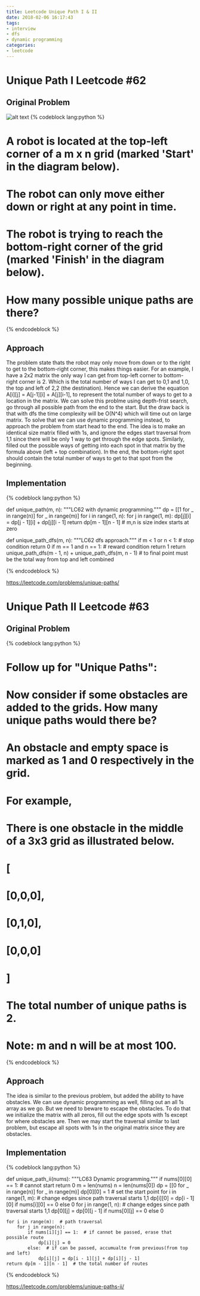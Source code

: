 ```yaml
---
title: Leetcode Unique Path I & II
date: 2018-02-06 16:17:43
tags:
- interview
- dfs
- dynamic programming
categories:
- leetcode
---
```


# Unique Path I Leetcode #62

## Original Problem
![alt text](https://leetcode.com/static/images/problemset/robot_maze.png)
{% codeblock lang:python %}
# A robot is located at the top-left corner of a m x n grid (marked 'Start' in the diagram below).

# The robot can only move either down or right at any point in time.
# The robot is trying to reach the bottom-right corner of the grid (marked 'Finish' in the diagram below).

# How many possible unique paths are there?

{% endcodeblock %}


<!--more-->

## Approach

The problem state thats the robot may only move from down or to the right to get to the bottom-right corner, this makes things easier.
For an example, I have a 2x2 matrix the only way I can get from top-left corner to bottom-right corner is 2. Which is the total number of ways I can get to 0,1 and 1,0, the top and left of 2,2 (the destination). Hence we can derive the equation A[i][j] = A[j-1][i] + A[j][i-1], to represent the total number of ways to get to a location in the matrix.
We can solve this problme using depth-frist search, go through all possible path from the end to the start. But the draw back is that with dfs the time complexity will be O(N^4) which will time out on large matrix.
To solve that we can use dynamic programming instead, to approach the problem from start head to the end. The idea is to make an identical size matrix filled with 1s, and ignore the edges start traversal from 1,1 since there will be only 1 way to get through the edge spots. Similarly, filled out the possible ways of getting into each spot in that matrix by the formula above (left + top combination). In the end, the bottom-right spot should contain the total number of ways to get to that spot from the beginning.



## Implementation

{% codeblock lang:python %}

def unique_path(m, n):
    """LC62 with dynamic programming."""
    dp = [[1 for _ in range(n)] for _ in range(m)]
    for i in range(1, n):
        for j in range(1, m):
            dp[j][i] = dp[j - 1][i] + dp[j][i - 1]
    return dp[m - 1][n - 1]  # m,n is size index starts at zero


def unique_path_dfs(m, n):
    """LC62 dfs approach."""
    if m < 1 or n < 1:  # stop condition
        return 0
    if m == 1 and n == 1:  # reward condition
        return 1
    return unique_path_dfs(m - 1, n) + unique_path_dfs(m, n - 1)  # to final point must be the total way from top and left combined


{% endcodeblock %}

https://leetcode.com/problems/unique-paths/


# Unique Path II Leetcode #63

## Original Problem
{% codeblock lang:python %}
# Follow up for "Unique Paths":

# Now consider if some obstacles are added to the grids. How many unique paths would there be?

# An obstacle and empty space is marked as 1 and 0 respectively in the grid.

# For example,
# There is one obstacle in the middle of a 3x3 grid as illustrated below.

# [
#   [0,0,0],
#   [0,1,0],
#   [0,0,0]
# ]
# The total number of unique paths is 2.

# Note: m and n will be at most 100.


{% endcodeblock %}
<!--more-->

## Approach
The idea is similar to the previous problem, but added the ability to have obstacles.
We can use dynamic programming as well, filling out an all 1s array as we go. But we need to beware to escape the obstacles. To do that we initialize the matrix with all zeros, fill out the edge spots with 1s except for where obstacles are.
Then we may start the traversal similar to last problem, but escape all spots with 1s in the original matrix since they are obstacles.


## Implementation

{% codeblock lang:python %}

def unique_path_ii(nums):
    """LC63 Dynamic programming."""
    if nums[0][0] == 1:  # cannot start
        return 0
    m = len(nums)
    n = len(nums[0])
    dp = [[0 for _ in range(n)] for _ in range(m)]
    dp[0][0] = 1  # set the start point
    for i in range(1, m):  # change edges since path traversal starts 1,1
        dp[i][0] = dp[i - 1][0] if nums[i][0] == 0 else 0
    for j in range(1, n):  # change edges since path traversal starts 1,1
        dp[0][j] = dp[0][j - 1] if nums[0][j] == 0 else 0

    for i in range(m):  # path traversal
        for j in range(n):
            if nums[i][j] == 1:  # if cannot be passed, erase that possible route
                dp[i][j] = 0
            else:  # if can be passed, accumualte from previous(from top and left)
                dp[i][j] = dp[i - 1][j] + dp[i][j - 1]
    return dp[m - 1][n - 1]  # the total number of routes

{% endcodeblock %}

https://leetcode.com/problems/unique-paths-ii/